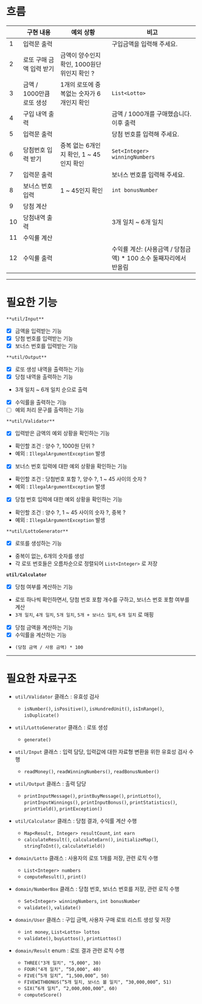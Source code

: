 # 흐름
|  | 구현 내용 | 예외 상황 | 비고                                        |
| --- | --- | --- |-------------------------------------------|
| 1 | 입력문 출력 |  | 구입금액을 입력해 주세요.                            |
| 2 | 로또 구매 금액 입력 받기 | 금액이 양수인지 확인, 1000원단위인지 확인 ? |                                           |
| 3 | 금액 / 1000만큼 로또 생성 | 1개의 로또에 중복없는 숫자가 6개인지 확인 | `List<Lotto>`                             |
| 4 | 구입 내역 출력 |  | 금액 / 1000개를 구매했습니다. 이후 출력                 |
| 5 | 입력문 출력 |  | 당첨 번호를 입력해 주세요.                           |
| 6 | 당첨번호 입력 받기 | 중복 없는 6개인지 확인, 1 ~ 45인지 확인 | `Set<Integer> winningNumbers`             |
| 7 | 입력문 출력 |  | 보너스 번호를 입력해 주세요.                          |
| 8 | 보너스 번호 입력 | 1 ~ 45인지 확인 | `int bonusNumber`                         |
| 9 | 당첨 계산 |  |                                           |
| 10 | 당첨내역 출력 |  | 3개 일치 ~ 6개 일치                             |
| 11 | 수익률 계산 |  |                                           |
| 12 | 수익률 출력 |  | 수익률 계산: (사용금액 / 당첨금액) * 100 소수 둘째자리에서 반올림 |

---

# 필요한 기능
`**util/Input**`
- [x]  금액을 입력받는 기능
- [x]  당첨 번호를 입력받는 기능
- [x]  보너스 번호를 입력받는 기능

`**util/Output**`
- [x]  로또 생성 내역을 출력하는 기능
- [x]  당첨 내역을 출력하는 기능
  - 3개 일치 ~ 6개 일치 순으로 출력
- [x]  수익률을 출력하는 기능
- [ ]  예외 처리 문구를 출력하는 기능

`**util/Validator**`
- [x]  입력받은 금액의 예외 상황을 확인하는 기능
  - 확인할 조건 : 양수 ?, 1000원 단위 ?
  - 예외 : `IllegalArgumentException` 발생
- [x]  보너스 번호 입력에 대한 예외 상황을 확인하는 기능
  - 확인할 조건 : 당첨번호 포함 ?, 양수 ?, 1 ~ 45 사이의 숫자 ?
  - 예외 : `IllegalArgumentException` 발생
- [x]  당첨 번호 입력에 대한 예외 상황을 확인하는 기능
  - 확인할 조건 : 양수 ?, 1 ~ 45 사이의 숫자 ?, 중복 ?
  - 예외 : `IllegalArgumentException` 발생

`**util/LottoGenerator**`
- [x]  로또를 생성하는 기능
  - 중복이 없는, 6개의 숫자를 생성
  - 각 로또 번호들은 오름차순으로 정렬되어 `List<Integer>` 로 저장

**`util/Calculator`**
- [x]  당첨 여부를 계산하는 기능
  - 로또 하나씩 확인하면서, 당첨 번호 포함 개수를 구하고, 보너스 번호 포함 여부를 계산
  - `3개 일치`, `4개 일치`, `5개 일치`, `5개 + 보너스 일치`, `6개 일치` 로 매핑
- [x]  당첨 금액을 계산하는 기능
- [x]  수익률을 계산하는 기능
  - `(당첨 금액 / 사용 금액) * 100`

---

# 필요한 자료구조
- `util/Validator` 클래스 : 유효성 검사
  - `isNumber()`, `isPositive()`, `isHundredUnit()`, `isInRange()`, `isDuplicate()`
- `util/LottoGenerator` 클래스 : 로또 생성
  - `generate()`
- `util/Input` 클래스 : 입력 담당, 입력값에 대한 자료형 변환을 위한 유효성 검사 수행
  - `readMoney()`, `readWinningNumbers()`, `readBonusNumber()`
- `util/Output` 클래스 : 출력 담당
  - `printInputMessage()`, `printBuyMessage()`, `printLotto()`, `printInputWinnings()`, `printInputBonus()`, `printStatistics()`, `printYield()`, `printException()`
- `util/Calculator` 클래스 : 당첨 결과, 수익률 계산 수행
  - `Map<Result, Integer> resultCount`, `int earn`
  - `calculateResult()`, `calculateEarn()`, `initializeMap()`, `stringToInt()`, `calculateYield()`

- `domain/Lotto` 클래스 : 사용자의 로또 1개를 저장, 관련 로직 수행
  - `List<Integer> numbers`
  - `computeResult()`, `print()`
- `domain/NumberBox` 클래스 : 당첨 번호, 보너스 번호를 저장, 관련 로직 수행
  - `Set<Integer> winningNumbers`, `int bonusNumber`
  - `validate()`, `validate()`
- `domain/User` 클래스 : 구입 금액, 사용자 구매 로또 리스트 생성 및 저장
  - `int money`, `List<Lotto> lottos`
  - `validate()`, `buyLottos()`, `printLottos()`
- `domain/Result` enum : 로또 결과 관련 로직 수행
  - `THREE("3개 일치", "5,000", 30)`
  - `FOUR("4개 일치", “50,000", 40)`
  - `FIVE(”5개 일치”, “1,500,000”, 50)`
  - `FIVEWITHBONUS(”5개 일치, 보너스 볼 일치", “30,000,000”, 51)`
  - `SIX(”6개 일치”, “2,000,000,000”, 60)`
  - `computeScore()`